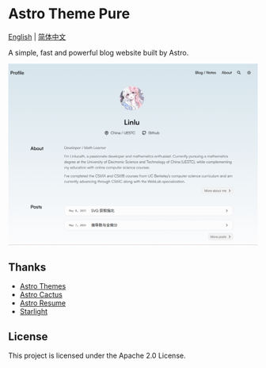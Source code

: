 # Astro Theme Pure

[English](./README.md) | [简体中文](./README-zh-CN.md)

A simple, fast and powerful blog website built by Astro.

![image](./.github/assets/Overview.png)

## Thanks

- [Astro Themes](https://github.com/cworld1/astro-theme-pure)
- [Astro Cactus](https://github.com/chrismwilliams/astro-theme-cactus)
- [Astro Resume](https://github.com/srleom/astro-theme-resume)
- [Starlight](https://github.com/withastro/starlight)

## License

This project is licensed under the Apache 2.0 License.
